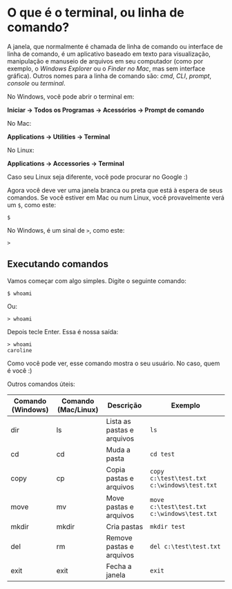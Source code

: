 # O que é o terminal, ou linha de comando?

A janela, que normalmente é chamada de linha de comando ou interface de linha de comando, é um aplicativo baseado em texto para visualização, manipulação e manuseio de arquivos em seu computador \(como por exemplo, o *Windows Explorer* ou o *Finder no Mac*, mas sem interface gráfica\). Outros nomes para a linha de comando são: _cmd_, _CLI_, _prompt_, _console_ ou _terminal_.

No Windows, você pode abrir o terminal em:

**Iniciar → Todos os Programas → Acessórios → Prompt de comando**

No Mac:

**Applications → Utilities → Terminal**

No Linux:

**Applications → Accessories → Terminal**

Caso seu Linux seja diferente, você pode procurar no Google :\)

Agora você deve ver uma janela branca ou preta que está à espera de seus comandos.
Se você estiver em Mac ou num Linux, você provavelmente verá um `$`, como este:

```
$
```

No Windows, é um sinal de `>`, como este:

```
>
```

## Executando comandos

Vamos começar com algo simples. Digite o seguinte comando:

```
$ whoami
```

Ou:

```
> whoami
```

Depois tecle Enter. Essa é nossa saída:

```
> whoami
caroline
```

Como você pode ver, esse comando mostra o seu usuário. No caso, quem é você :)

Outros comandos úteis:

| Comando (Windows) | Comando (Mac/Linux) | Descrição | Exemplo |
| --- | --- | --- | --- |
| dir | ls | Lista as pastas e arquivos | `ls` |
| cd | cd | Muda a pasta | `cd test` |
| copy | cp | Copia pastas e arquivos | `copy c:\test\test.txt c:\windows\test.txt` |
| move | mv | Move pastas e arquivos | `move c:\test\test.txt c:\windows\test.txt` |
| mkdir | mkdir | Cria pastas | `mkdir test` |
| del | rm | Remove pastas e arquivos | `del c:\test\test.txt` |
| exit | exit | Fecha a janela | `exit` |
